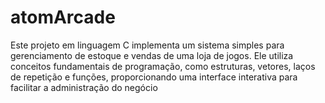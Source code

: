 # atomArcade
Este projeto em linguagem C implementa um sistema simples para gerenciamento de estoque e vendas de uma loja de jogos. Ele utiliza conceitos fundamentais de programação, como estruturas, vetores, laços de repetição e funções, proporcionando uma interface interativa para facilitar a administração do negócio
